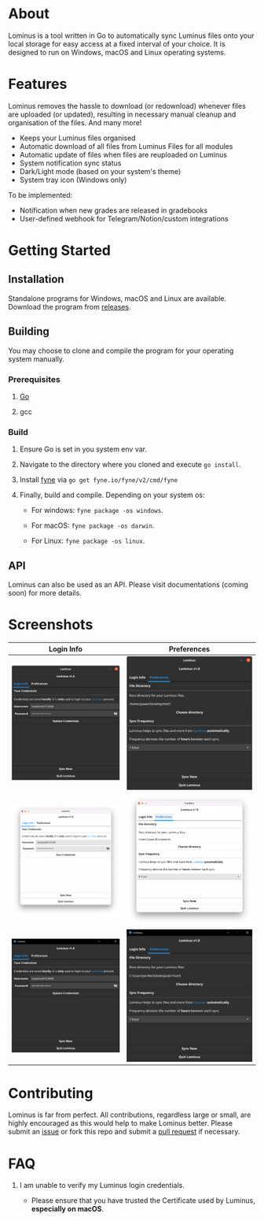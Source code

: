# About

Lominus is a tool written in Go to automatically sync Luminus files onto your local storage for easy access at a fixed interval of your choice. It is designed to run on Windows, macOS and Linux operating systems.

# Features

Lominus removes the hassle to download (or redownload) whenever files are uploaded (or updated), resulting in necessary manual cleanup and organisation of the files. And many more!

- Keeps your Luminus files organised
- Automatic download of all files from Luminus Files for all modules
- Automatic update of files when files are reuploaded on Luminus
- System notification sync status
- Dark/Light mode (based on your system's theme)
- System tray icon (Windows only)

To be implemented:

- Notification when new grades are released in gradebooks
- User-defined webhook for Telegram/Notion/custom integrations

# Getting Started

## Installation

Standalone programs for Windows, macOS and Linux are available. Download the program from [releases](https://github.com/beebeeoii/lominus/releases).

## Building

You may choose to clone and compile the program for your operating system manually.

### Prerequisites

1. [Go](https://go.dev/dl/)

2. gcc

### Build

1. Ensure Go is set in you system env var.

2. Navigate to the directory where you cloned and execute `go install`.

3. Install [fyne](https://developer.fyne.io/index.html) via `go get fyne.io/fyne/v2/cmd/fyne`

4. Finally, build and compile. Depending on your system os:

    - For windows: `fyne package -os windows`.

    - For macOS: `fyne package -os darwin`.

    - For Linux: `fyne package -os linux`.

## API

Lominus can also be used as an API. Please visit documentations (coming soon) for more details.

# Screenshots

Login Info             |  Preferences
:-------------------------:|:-------------------------:
![image](./screenshots/ubuntu-1.png)  |  ![image](./screenshots/ubuntu-2.png)
![image](./screenshots/mac-1.png)  |  ![image](./screenshots/mac-2.png)
![image](./screenshots/win-1.png)  |  ![image](./screenshots/win-2.png)

# Contributing

Lominus is far from perfect. All contributions, regardless large or small, are highly encouraged as this would help to make Lominus better. Please submit an [issue](https://github.com/beebeeoii/lominus/issues) or fork this repo and submit a [pull request](https://github.com/beebeeoii/lominus/pulls) if necessary.

# FAQ

1. I am unable to verify my Luminus login credentials.

    - Please ensure that you have trusted the Certificate used by Luminus, **especially on macOS**.
